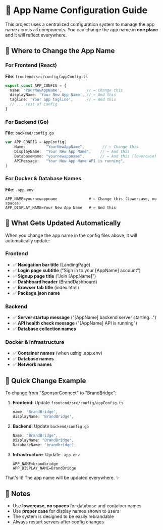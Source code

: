 # 🎯 App Name Configuration Guide

This project uses a centralized configuration system to manage the app name across all components. You can change the app name in **one place** and it will reflect everywhere.

## 📍 Where to Change the App Name

### For Frontend (React)
**File**: `frontend/src/config/appConfig.ts`
```typescript
export const APP_CONFIG = {
  name: 'YourNewAppName',           // ← Change this
  displayName: 'Your New App Name', // ← And this
  tagline: 'Your app tagline',      // ← And this
  // ... rest of config
}
```

### For Backend (Go)
**File**: `backend/config.go`
```go
var APP_CONFIG = AppConfig{
    Name:         "YourNewAppName",        // ← Change this
    DisplayName:  "Your New App Name",    // ← And this
    DatabaseName: "yournewappname",       // ← And this (lowercase)
    APIMessage:   "Your New App Name API is running",
}
```

### For Docker & Database Names
**File**: `.app.env`
```env
APP_NAME=yournewappname              # ← Change this (lowercase, no spaces)
APP_DISPLAY_NAME=Your New App Name   # ← And this
```

## 🔄 What Gets Updated Automatically

When you change the app name in the config files above, it will automatically update:

### Frontend
- ✅ **Navigation bar title** (LandingPage)
- ✅ **Login page subtitle** ("Sign in to your [AppName] account")
- ✅ **Signup page title** ("Join [AppName]")
- ✅ **Dashboard header** (BrandDashboard)
- ✅ **Browser tab title** (index.html)
- ✅ **Package.json name**

### Backend
- ✅ **Server startup message** ("[AppName] backend server starting...")
- ✅ **API health check message** ("[AppName] API is running")
- ✅ **Database collection names**

### Docker & Infrastructure
- ✅ **Container names** (when using .app.env)
- ✅ **Database names**
- ✅ **Network names**

## 🚀 Quick Change Example

To change from "SponsorConnect" to "BrandBridge":

1. **Frontend**: Update `frontend/src/config/appConfig.ts`
   ```typescript
   name: 'BrandBridge',
   displayName: 'BrandBridge', 
   ```

2. **Backend**: Update `backend/config.go`
   ```go
   Name: "BrandBridge",
   DisplayName: "BrandBridge",
   DatabaseName: "brandbridge",
   ```

3. **Infrastructure**: Update `.app.env`
   ```env
   APP_NAME=brandbridge
   APP_DISPLAY_NAME=BrandBridge
   ```

That's it! The app name will be updated everywhere. ✨

## 📝 Notes

- Use **lowercase, no spaces** for database and container names
- Use **proper case** for display names shown to users  
- The system is designed to be easily rebrandable
- Always restart servers after config changes
